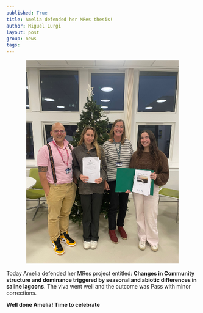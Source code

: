 ```yaml
---
published: True
title: Amelia defended her MRes thesis!
author: Miguel Lurgi
layout: post
group: news
tags: 
---
```


<p style="text-align:center;"><img src="/static/img/news/2024_amelias-viva.jpg" alt="Amelias viva" class="img-fluid" width="400"></p>

Today Amelia defended her MRes project entitled: **Changes in Community structure and dominance triggered by seasonal and abiotic differences in saline lagoons**. The viva went well and the outcome was Pass with minor corrections.

**Well done Amelia! Time to celebrate** 
